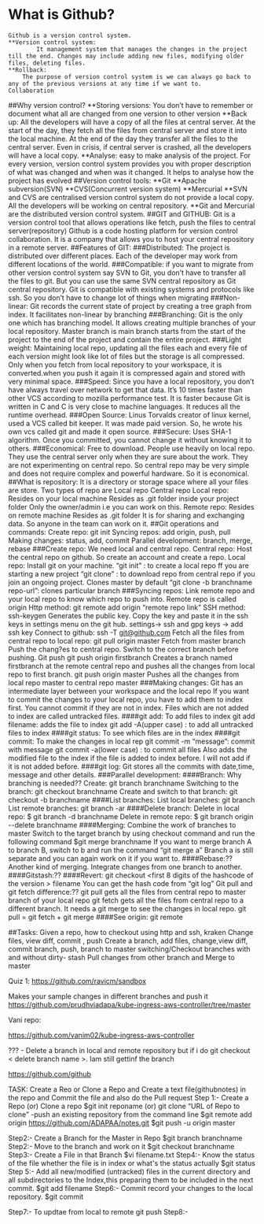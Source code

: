 
# What is Github?

	Github is a version control system.
	**Version control system:
			It management system that manages the changes in the project till the end. Changes may include adding new files, modifying older files, deleting files.
	**Rollback:
		The purpose of version control system is we can always go back to any of the previous versions at any time if we want to.
	Collaboration
##Why version control?
	**Storing versions:
		You don’t have to remember or document what all are changed from one version to other version
	**Back up:
		All the developers will have a copy of all the files at central server. At the start of the day, they fetch all the files from central server and store it into the local machine. At the end of 		the day they transfer all the files to the central server.   Even in crisis, if central server is crashed, all the developers will have a local copy.
	**Analyse: easy to make analysis of the project. For every version, version control system provides you with proper description of what was changed and when was it changed. It helps to analyse how the 		project has evolved
##Version control tools: 
**Git
**Apache subversion(SVN)
**CVS(Concurrent version system)
**Mercurial
**SVN and CVS are centralised version control system do not provide a local copy. All the developers will be working on central repository.
**Git and Mercurial are the distributed version control system.
##GIT and GITHUB:
Git is a version control tool that allows operations like fetch, push the files to central server(repository)
Github is a code hosting platform for version control collaboration. It is a company that allows you to host your central repository in a remote server.
##Features of GIT:
###Distributed:
 The project is distributed over different places. Each of the developer may work from different locations of the world.
###Compatible: 
if you want to migrate from other version control system say SVN to Git, you don’t have to transfer all the files to git. But you can use the same SVN central repository as Git central repository. Git is compatible with existing systems and protocols like ssh. So you don’t have to change lot of things when migrating
###Non-linear:
 Git records the current state of project by creating a tree graph from index. It facilitates non-linear by branching
###Branching:
 Git is the only one which has branching model. It allows creating multiple branches of your local repository. Master branch is main branch starts from the start of the project to the end of the project and  contain the entire project.
###Light weight:
 Maintaining local repo, updating all the files each and every file of each version might look like lot of files but the storage is all compressed. Only when you fetch from local repository to your workspace, it is converted.when you push it again it is compressed again and stored with very minimal space.
###Speed:
 Since you have a local repository, you don’t have always travel over network to get that data.  It’s 10 times faster than other VCS according to mozilla performance test. It is faster because Git is written in C and C is very close to machine languages. It reduces all the runtime overhead.
###Open Source:
 Linus Torvalds creator of linux kernel, used a VCS called bit keeper. It was made paid version. So, he wrote his own vcs called git and made it open source.
###Secure:
 Uses SHA-1 algorithm. Once you committed, you cannot change it without knowing it to others.
###Economical: 
Free to download. People use heavily on local repo. They use the central server only when they are sure about the work. They are not experimenting on central repo. So central repo may be very simple and does not require complex and powerful hardware. So it is economical.
##What is repository:
It is a directory or storage space where all your files are store.
Two types of repo are
Local repo
Central repo
Local repo:
Resides on your local machine
Resides as .git folder  inside your project folder
Only the owner/admin i.e you can work on this. 
Remote repo:
Resides on remote machine
Resides as .git folder
It is for sharing and exchanging data. So anyone in the team can work on it. 
##Git operations and commands:
Create repo: git init
Syncing repos: add origin, push, pull
Making changes: status, add, commit
Parallel development: branch, merge, rebase
###Create repo:
We need local and central repo.
Central repo: Host the central repo on github. So create an account and create a repo.
Local repo: 
Install git on your machine.
“git init” : to create a local repo ff you are starting a new project
“git clone” : to download repo from central repo if you join an ongoing project. Clones master by default
“git clone -b branchname repo-url”: clones particular branch
###Syncing repos:
Link remote repo and your local repo to know which repo to push into. Remote repo is called origin
Http method:
git remote add origin “remote repo link”
SSH method:
ssh-keygen
Generates the public key. Copy the key and paste it in the ssh keys in settings menu on the git hub. 
settings-> ssh and gpg keys -> add ssh key 
Connect to github:
ssh -T git@github.com
Fetch all the files from central repo to local repo:
git pull origin master
Fetch from master branch
Push the chang?es to central repo. Switch to the correct branch before pushing.
Git push 
git push origin firstbranch
Creates a branch named firstbranch at the remote central repo and pushes all the changes from local repo to first branch.
git push origin master
Pushes all the changes from local repo master to central repo master
###Making changes:
Git has an intermediate layer between your workspace and the local repo
If you want to commit the changes to your local repo, you have to add them to index first. You cannot commit if they are not in index. Files which are not added to index are called untracked files.
####git add:
 To add files to index
git add filename: adds the file to index
git add -A(upper case) : to add all untracked files to index
####git status:
 To see which files are in the index
####git commit: 
To make the changes in local rep
git commit -m “message”: commit with message
git commit -a(lower case) : to commit all files
Also adds the modified file to the index if the file is added to index before. I will not add if it is not added before.
####git log: 
Git stores all the commits with date,time, message and other details.
###Parallel development:
  ####Branch:
Why branching is needed??
Create: git branch branchname
Switching to the branch: git checkout branchname
Create and switch to that branch: git checkout -b branchname
####List branches:
List local branches: git branch
List remote branches: git branch -ar
####Delete branch:
Delete in local repo:
$ git branch -d branchname
Delete in remote repo:
$ git branch origin --delete branchname
####Merging:
Combine the work of branches to master
Switch to the target branch by using checkout command and run the following command
$git merge branchname
If  you want to merge branch A to branch B, switch to b and run the command “git merge a”
Branch a is still separate and you can again work on it if you want to. 
####Rebase:??
Another kind of merging.
Integrate changes from one branch to another. 
####Gitstash:??
####Revert: 
git checkout <first 8 digits of the hashcode of the version > filename
You can get the hash code from “git log”
Git pull and git fetch difference:??
git pull gets all the files from central repo to master branch of your local repo
git fetch gets all the files from central repo to a different branch. It needs a git merge to see the changes in local repo.
git pull = git fetch + git merge
####See origin:
git  remote
            
##Tasks:
Given a repo, how to checkout using http and ssh, kraken
Change files, view diff, commit , push
Create a branch, add files, change,view diff, commit branch, push, branch to master
switching/Checkout branches with and without dirty- stash
Pull changes from other branch and Merge to master 






Quiz 1:
https://github.com/ravicm/sandbox

Makes your sample changes in different branches and push it
https://github.com/prudhviadapa/kube-ingress-aws-controller/tree/master

Vani repo:

https://github.com/vanim02/kube-ingress-aws-controller

??? - Delete a branch in local and remote repository but if i do git checkout < delete branch name >. Iam still gettinf the branch 

https://github.com/github




TASK:
Create a Reo or Clone a Repo  and Create a text file(githubnotes) in the repo and Commit the file and also do the Pull request
Step 1:-
    Create a Repo (or) Clone a repo
$git init reponame (or) git clone “URL of Repo to clone”
-push an existing repository from the command line
$git remote add origin https://github.com/ADAPAA/notes.git
    $git push -u origin master

Step2:-
    Create a Branch for the Master in Repo
       $git branch branchname
Step2:-
Move to the branch and work on it
$git checkout branchname
Step3:-
     Create a File in that Branch 
      $vi filename.txt
Step4:-
Know the status of the file whether the file is in index or what's the status actually
$git status 
Step 5:- 
    Add all new/modified (untracked) files in the current directory and all subdirectories to the Index,this preparing them to be included in the next commit.
    $git add filename
Step6:-
      Commit  record your changes to the local repository.
    $git commit


Step7:- To updtae from local to remote
  git push  <REMOTENAME> <BRANCHNAME>
Step8:-




